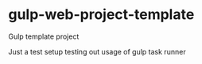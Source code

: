 # gulp-web-project-template
Gulp template project

Just a test setup testing out usage of gulp task runner
